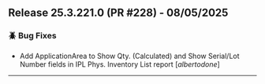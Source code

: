 ## Release 25.3.221.0 (PR #228) - 08/05/2025
### 🪲 Bug Fixes
  * Add ApplicationArea to Show Qty. (Calculated) and Show Serial/Lot Number fields in IPL Phys. Inventory List report [*albertodone*]

---

